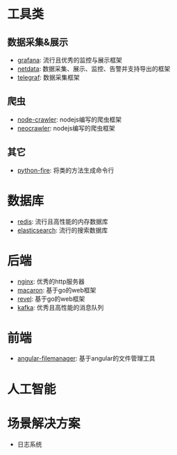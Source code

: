 
# 工具类

## 数据采集&展示
* [grafana](https://github.com/grafana/grafana): 流行且优秀的监控与展示框架
* [netdata](https://github.com/firehol/netdata): 数据采集、展示、监控、告警并支持导出的框架
* [telegraf](https://github.com/influxdata/telegraf): 数据采集框架

## 爬虫
* [node-crawler](https://github.com/bda-research/node-crawler): nodejs编写的爬虫框架
* [neocrawler](https://www.npmjs.com/package/neocrawler): nodejs编写的爬虫框架

## 其它
* [python-fire](https://github.com/google/python-fire): 将类的方法生成命令行


# 数据库
* [redis](https://github.com/antirez/redis): 流行且高性能的内存数据库
* [elasticsearch](https://github.com/elastic/elasticsearch): 流行的搜索数据库


# 后端
* [nginx](https://github.com/nginx/nginx): 优秀的http服务器
* [macaron](https://github.com/go-macaron/macaron): 基于go的web框架
* [revel](http://revel.github.io/): 基于go的web框架
* [kafka](https://github.com/apache/kafka): 优秀且高性能的消息队列


# 前端
* [angular-filemanager](https://github.com/joni2back/angular-filemanager): 基于angular的文件管理工具


# 人工智能


# 场景解决方案
* 日志系统
